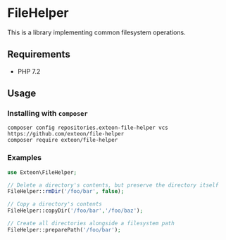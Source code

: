 # FileHelper

This is a library implementing common filesystem operations.

## Requirements

* PHP 7.2

## Usage

### Installing with `composer`

```shell script
composer config repositories.exteon-file-helper vcs https://github.com/exteon/file-helper
composer require exteon/file-helper
```

### Examples
```php
use Exteon\FileHelper;

// Delete a directory's contents, but preserve the directory itself
FileHelper::rmDir('/foo/bar', false);

// Copy a directory's contents
FileHelper::copyDir('/foo/bar','/foo/baz');

// Create all directories alongside a filesystem path
FileHelper::preparePath('/foo/bar');
```